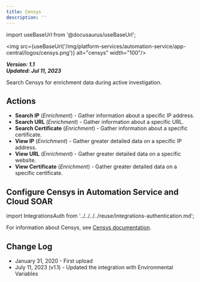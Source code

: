 ```yaml
---
title: Censys
description: ''
---
```

import useBaseUrl from '@docusaurus/useBaseUrl';

<img src={useBaseUrl('/img/platform-services/automation-service/app-central/logos/censys.png')} alt="censys" width="100"/>

***Version: 1.1  
Updated: Jul 11, 2023***

Search Censys for enrichment data during active investigation.

## Actions

* **Search IP** (*Enrichment*) - Gather information about a specific IP address.
* **Search URL** (*Enrichment*) - Gather information about a specific URL.
* **Search Certificate** (*Enrichment*) - Gather information about a specific certificate.
* **View IP** (*Enrichment*) - Gather greater detailed data on a specific IP address.
* **View URL** (*Enrichment*) - Gather greater detailed data on a specific website.
* **View Certificate** (*Enrichment*) - Gather greater detailed data on a specific certificate.

## Configure Censys in Automation Service and Cloud SOAR

import IntegrationsAuth from '../../../../reuse/integrations-authentication.md';

<IntegrationsAuth/>

For information about Censys, see [Censys documentation](https://docs.censys.com/docs).

## Change Log

* January 31, 2020 - First upload
* July 11, 2023 (v1.1) - Updated the integration with Environmental Variables
